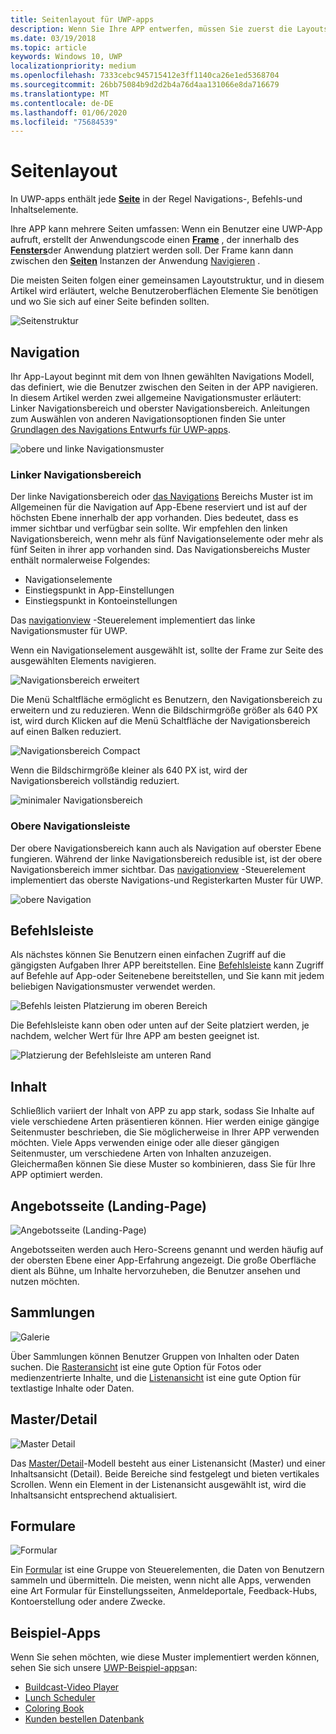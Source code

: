 ```yaml
---
title: Seitenlayout für UWP-apps
description: Wenn Sie Ihre APP entwerfen, müssen Sie zuerst die Layoutstruktur in Erwägung gezogen. In diesem Artikel wird die allgemeine Struktur von grundlegenden Seitenlayouts behandelt, einschließlich der Benutzeroberflächen Elemente, die Sie benötigen, und des Orts, an dem Sie sich auf einer Seite befinden sollten. In UWP-apps enthält jede Seite in der Regel Navigations-, Befehls-und Inhaltselemente.
ms.date: 03/19/2018
ms.topic: article
keywords: Windows 10, UWP
localizationpriority: medium
ms.openlocfilehash: 7333cebc945715412e3ff1140ca26e1ed5368704
ms.sourcegitcommit: 26bb75084b9d2d2b4a76d4aa131066e8da716679
ms.translationtype: MT
ms.contentlocale: de-DE
ms.lasthandoff: 01/06/2020
ms.locfileid: "75684539"
---
```

# <a name="page-layout"></a>Seitenlayout

In UWP-apps enthält jede [**Seite**](https://docs.microsoft.com/uwp/api/Windows.UI.Xaml.Controls.Page) in der Regel Navigations-, Befehls-und Inhaltselemente. 

Ihre APP kann mehrere Seiten umfassen: Wenn ein Benutzer eine UWP-App aufruft, erstellt der Anwendungscode einen [**Frame**](https://docs.microsoft.com/uwp/api/Windows.UI.Xaml.Controls.Frame) , der innerhalb des [**Fensters**](https://docs.microsoft.com/uwp/api/windows.ui.xaml.window)der Anwendung platziert werden soll. Der Frame kann dann zwischen den [**Seiten**](https://docs.microsoft.com/uwp/api/Windows.UI.Xaml.Controls.Page) Instanzen der Anwendung [Navigieren](../basics/navigate-between-two-pages.md) . 

Die meisten Seiten folgen einer gemeinsamen Layoutstruktur, und in diesem Artikel wird erläutert, welche Benutzeroberflächen Elemente Sie benötigen und wo Sie sich auf einer Seite befinden sollten. 

![Seitenstruktur](images/page-components.svg)

## <a name="navigation"></a>Navigation
Ihr App-Layout beginnt mit dem von Ihnen gewählten Navigations Modell, das definiert, wie die Benutzer zwischen den Seiten in der APP navigieren. In diesem Artikel werden zwei allgemeine Navigationsmuster erläutert: Linker Navigationsbereich und oberster Navigationsbereich. Anleitungen zum Auswählen von anderen Navigationsoptionen finden Sie unter [Grundlagen des Navigations Entwurfs für UWP-apps](../basics/navigation-basics.md).

![obere und linke Navigationsmuster](images/top-left-nav.svg)

### <a name="left-nav"></a>Linker Navigationsbereich
Der linke Navigationsbereich oder [das Navigations](../controls-and-patterns/navigationview.md) Bereichs Muster ist im Allgemeinen für die Navigation auf App-Ebene reserviert und ist auf der höchsten Ebene innerhalb der app vorhanden. Dies bedeutet, dass es immer sichtbar und verfügbar sein sollte. Wir empfehlen den linken Navigationsbereich, wenn mehr als fünf Navigationselemente oder mehr als fünf Seiten in ihrer app vorhanden sind. Das Navigationsbereichs Muster enthält normalerweise Folgendes:
- Navigationselemente
- Einstiegspunkt in App-Einstellungen
- Einstiegspunkt in Kontoeinstellungen

Das [navigationview](https://docs.microsoft.com/uwp/api/windows.ui.xaml.controls.navigationview) -Steuerelement implementiert das linke Navigationsmuster für UWP.

Wenn ein Navigationselement ausgewählt ist, sollte der Frame zur Seite des ausgewählten Elements navigieren.

![Navigationsbereich erweitert](images/navview-expanded.svg)

Die Menü Schaltfläche ermöglicht es Benutzern, den Navigationsbereich zu erweitern und zu reduzieren. Wenn die Bildschirmgröße größer als 640 PX ist, wird durch Klicken auf die Menü Schaltfläche der Navigationsbereich auf einen Balken reduziert.

![Navigationsbereich Compact](images/navview-compact.svg)

Wenn die Bildschirmgröße kleiner als 640 PX ist, wird der Navigationsbereich vollständig reduziert.

![minimaler Navigationsbereich](images/navview-minimal.svg)

### <a name="top-nav"></a>Obere Navigationsleiste

Der obere Navigationsbereich kann auch als Navigation auf oberster Ebene fungieren. Während der linke Navigationsbereich redusible ist, ist der obere Navigationsbereich immer sichtbar. Das [navigationview](../controls-and-patterns/navigationview.md) -Steuerelement implementiert das oberste Navigations-und Registerkarten Muster für UWP.

![obere Navigation](images/pivot-large.svg)

## <a name="command-bar"></a>Befehlsleiste

Als nächstes können Sie Benutzern einen einfachen Zugriff auf die gängigsten Aufgaben Ihrer APP bereitstellen. Eine [Befehlsleiste](../controls-and-patterns/app-bars.md) kann Zugriff auf Befehle auf App-oder Seitenebene bereitstellen, und Sie kann mit jedem beliebigen Navigationsmuster verwendet werden.

![Befehls leisten Platzierung im oberen Bereich ](images/app-bar-desktop.svg)

Die Befehlsleiste kann oben oder unten auf der Seite platziert werden, je nachdem, welcher Wert für Ihre APP am besten geeignet ist.

![Platzierung der Befehlsleiste am unteren Rand](images/app-bar-mobile.svg)

## <a name="content"></a>Inhalt

Schließlich variiert der Inhalt von APP zu app stark, sodass Sie Inhalte auf viele verschiedene Arten präsentieren können. Hier werden einige gängige Seitenmuster beschrieben, die Sie möglicherweise in Ihrer APP verwenden möchten. Viele Apps verwenden einige oder alle dieser gängigen Seitenmuster, um verschiedene Arten von Inhalten anzuzeigen. Gleichermaßen können Sie diese Muster so kombinieren, dass Sie für Ihre APP optimiert werden.

## <a name="landing"></a>Angebotsseite (Landing-Page)

![Angebotsseite (Landing-Page)](images/hero-screen.svg)

Angebotsseiten werden auch Hero-Screens genannt und werden häufig auf der obersten Ebene einer App-Erfahrung angezeigt. Die große Oberfläche dient als Bühne, um Inhalte hervorzuheben, die Benutzer ansehen und nutzen möchten.

## <a name="collections"></a>Sammlungen

![Galerie](images/gridview.svg)

Über Sammlungen können Benutzer Gruppen von Inhalten oder Daten suchen. Die [Rasteransicht](../controls-and-patterns/item-templates-gridview.md) ist eine gute Option für Fotos oder medienzentrierte Inhalte, und die [Listenansicht](../controls-and-patterns/item-templates-listview.md) ist eine gute Option für textlastige Inhalte oder Daten.

## <a name="masterdetail"></a>Master/Detail

![Master Detail](images/master-detail.svg)

Das [Master/Detail](../controls-and-patterns/master-details.md)-Modell besteht aus einer Listenansicht (Master) und einer Inhaltsansicht (Detail). Beide Bereiche sind festgelegt und bieten vertikales Scrollen. Wenn ein Element in der Listenansicht ausgewählt ist, wird die Inhaltsansicht entsprechend aktualisiert. 

## <a name="forms"></a>Formulare
![Formular](images/form.svg)

Ein [Formular](../controls-and-patterns/forms.md) ist eine Gruppe von Steuerelementen, die Daten von Benutzern sammeln und übermitteln. Die meisten, wenn nicht alle Apps, verwenden eine Art Formular für Einstellungsseiten, Anmeldeportale, Feedback-Hubs, Kontoerstellung oder andere Zwecke. 

## <a name="sample-apps"></a>Beispiel-Apps
Wenn Sie sehen möchten, wie diese Muster implementiert werden können, sehen Sie sich unsere [UWP-Beispiel-apps](https://developer.microsoft.com/windows/samples)an:
- [Buildcast-Video Player](https://github.com/Microsoft/BuildCast)
- [Lunch Scheduler](https://github.com/Microsoft/Windows-appsample-lunch-scheduler)
- [Coloring Book](https://github.com/Microsoft/Windows-appsample-coloringbook)
- [Kunden bestellen Datenbank](https://github.com/Microsoft/Windows-appsample-customers-orders-database)